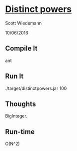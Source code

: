 [Distinct powers](http://projecteuler.net/problem=29)
====================
Scott Wiedemann

10/06/2016

Compile It
----------
ant


Run It
------
./target/distinctpowers.jar 100

Thoughts
--------
BigInteger.

Run-time
--------
O(N^2)
